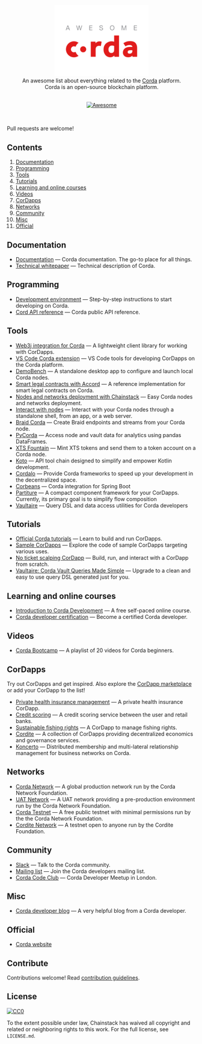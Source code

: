 <br/>
<div align="center">
  <img width="250px" src="./project_logo.png">
</div>
<div align="center">
An awesome list about everything related to the <a href='https://en.wikipedia.org/wiki/R3_(company)#Corda'>Corda</a> platform.
<br />
Corda is an open-source blockchain platform.
<br/><br/>

[![Awesome](https://awesome.re/badge.svg)](https://awesome.re)
</div>
<br/>

Pull requests are welcome!


## Contents

1. [Documentation](#documentation)
2. [Programming](#programming)
3. [Tools](#tools)
4. [Tutorials](#tutorials)
5. [Learning and online courses](#learning-and-online-courses)
6. [Videos](#videos)
7. [CorDapps](#cordapps)
8. [Networks](#networks)
8. [Community](#community)
9. [Misc](#misc)
10. [Official](#official)


## Documentation

- [Documentation](https://docs.corda.net/) — Corda documentation. The go-to place for all things.
- [Technical whitepaper](https://www.r3.com/reports/corda-technical-whitepaper/) — Technical description of Corda.


## Programming

- [Development environment](https://docs.corda.net/getting-set-up.html#set-up-instructions) — Step-by-step instructions to start developing on Corda.
- [Cord API reference](https://docs.corda.net/api/) — Corda public API reference.

## Tools

- [Web3j integration for Corda](http://corda.web3j.io/) — A lightweight client library for working with CorDapps.
- [VS Code Corda extension](https://github.com/corda/vscode-corda) — VS Code tools for developing CorDapps on the Corda platform.
- [DemoBench](https://www.corda.net/demobench/) — A standalone desktop app to configure and launch local Corda nodes.
- [Smart legal contracts with Accord](https://www.accordproject.org/news/smart-legal-contracts-on-corda/) — A reference implementation for smart legal contracts on Corda.
- [Nodes and networks deployment with Chainstack](https://chainstack.com/corda/) — Easy Corda nodes and networks deployment.
- [Interact with nodes](https://docs.chainstack.com/operations/corda/tools) — Interact with your Corda nodes through a standalone shell, from an app, or a web server.
- [Braid Corda](https://gitlab.com/bluebank/braid/tree/master/braid-corda) — Create Braid endpoints and streams from your Corda node.
- [PyCorda](https://github.com/chainhaus/pycorda) — Access node and vault data for analytics using pandas DataFrames.
- [XTS Fountain](https://cordite.foundation/) — Mint XTS tokens and send them to a token account on a Corda node.
- [Koto](https://github.com/cordacity/koto) — API tool chain designed to simplify and empower Kotlin development.
- [Cordalo](https://github.com/cordalo-ch) — Provide Corda frameworks to speed up your development in the decentralized space.
- [Corbeans](https://manosbatsis.github.io/corbeans) — Corda integration for Spring Boot
- [Partiture](https://manosbatsis.github.io/partiture/) — A compact component framework for your CorDapps. Currently, its primary goal is to simplify flow composition
- [Vaultaire](https://manosbatsis.github.io/vaultaire/) — Query DSL and data access utilities for Corda developers

## Tutorials

- [Official Corda tutorials](https://docs.corda.net/tutorials-index.html) — Learn to build and run CorDapps.
- [Sample CorDapps](https://github.com/corda/samples/) — Explore the code of sample CorDapps targeting various uses.
- [No ticket scalping CorDapp](https://docs.chainstack.com/tutorials/no-ticket-scalping-cordapp-on-corda) — Build, run, and interact with a CorDapp from scratch.
- [Vaultaire: Corda Vault Queries Made Simple](https://medium.com/@manosbatsis/vaultaire-corda-vault-queries-made-simple-d13db4147298) — Upgrade to a clean and easy to use query DSL generated just for you.


## Learning and online courses

- [Introduction to Corda Development](https://www.udemy.com/course/corda-development/) — A free self-paced online course.
- [Corda developer certification](https://www.r3.com/training-and-certification/) — Become a certified Corda developer.


## Videos

- [Corda Bootcamp](https://www.youtube.com/playlist?list=PLi1PppB3-YrVq5Qy_RM9Qidq0eh-nL11N) — A playlist of 20 videos for Corda beginners.


## CorDapps

Try out CorDapps and get inspired. Also explore the [CorDapp marketplace](https://marketplace.r3.com/) or add your CorDapp to the list!

- [Private health insurance management](https://github.com/corda-codeclub/marge) — A private health insurance CorDapp.
- [Credit scoring](https://github.com/rafaelazeredo/creditbank) — A credit scoring service between the user and retail banks.
- [Sustainable fishing rights](https://github.com/joeldudleyr3/olive-oyl) — A CorDapp to manage fishing rights.
- [Cordite](https://gitlab.com/cordite/cordite) — A collection of CorDapps providing decentralized economics and governance services.
- [Koncerto](https://github.com/cordacity/koncerto) — Distributed membership and multi-lateral relationship management for business networks on Corda.

## Networks

- [Corda Network](https://corda.network/) — A global production network run by the Corda Network Foundation.
- [UAT Network](https://corda.network/participation/preprod.html) — A UAT network providing a pre-production environment run by the Corda Network Foundation.
- [Corda Testnet](https://docs.corda.net/corda-testnet-intro.html) — A free public testnet with minimal permissions run by the the Corda Network Foundation.
- [Cordite Network](https://cordite.foundation/) — A testnet open to anyone run by the Cordite Foundation.


## Community

- [Slack](http://slack.corda.net/) — Talk to the Corda community.
- [Mailing list](https://groups.io/g/corda-dev) — Join the Corda developers mailing list.
- [Corda Code Club](https://www.meetup.com/Corda-Code-Club/) — Corda Developer Meetup in London.


## Misc

- [Corda developer blog](https://lankydan.dev) — A very helpful blog from a Corda developer.


## Official

- [Corda website](https://www.corda.net/)


## Contribute

Contributions welcome! Read [contribution guidelines](CONTRIBUTING.md).

## License

[![CC0](http://mirrors.creativecommons.org/presskit/buttons/88x31/svg/cc-zero.svg)](http://creativecommons.org/publicdomain/zero/1.0)

To the extent possible under law, Chainstack has waived all copyright and related or neighboring rights to this work. For the full license, see `LICENSE.md`.
